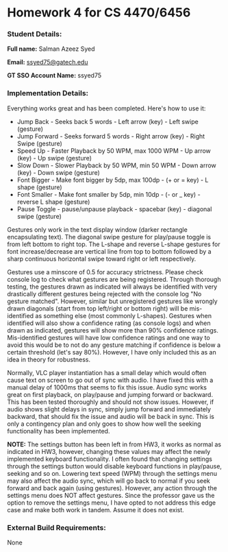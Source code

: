 # Homework 4 for CS 4470/6456

### Student Details:
**Full name:** Salman Azeez Syed <br>

**Email:** ssyed75@gatech.edu <br>

**GT SSO Account Name:** ssyed75 <br>


### Implementation Details:

Everything works great and has been completed. Here's how to use it:
- Jump Back - Seeks back 5 words - Left arrow (key) - Left swipe (gesture)
- Jump Forward - Seeks forward 5 words - Right arrow (key) - Right Swipe (gesture)
- Speed Up - Faster Playback by 50 WPM, max 1000 WPM - Up arrow (key) - Up swipe (gesture)
- Slow Down - Slower Playback by 50 WPM, min 50 WPM - Down arrow (key) - Down swipe (gesture)
- Font Bigger - Make font bigger by 5dp, max 100dp - (+ or = key) - L shape (gesture)
- Font Smaller - Make font smaller by 5dp, min 10dp - (- or _ key) - reverse L shape (gesture)
- Pause Toggle - pause/unpause playback - spacebar (key) - diagonal swipe (gesture)

Gestures only work in the text display window (darker rectangle encapsulating text). The diagonal swipe gesture for play/pause toggle is from left bottom to right top. The L-shape and reverse L-shape gestures for font increase/decrease are vertical line from top to bottom followed by a sharp continuous horizontal swipe toward right or left respectively.

Gestures use a minscore of 0.5 for accuracy strictness. Please check console log to check what gestures are being registered. Through thorough testing, the gestures drawn as indicated will always be identified with very drastically different gestures being rejected with the console log "No gesture matched". However, similar but unregistered gestures like wrongly drawn diagonals (start from top left/right or bottom right) will be mis-identified as something else (most commonly L-shapes). Gestures when identified will also show a confidence rating (as console logs) and when drawn as indicated, gestures will show more than 90% confidence ratings. Mis-identified gestures will have low confidence ratings and one way to avoid this would be to not do any gesture matching if confidence is below a certain threshold (let's say 80%). However, I have only included this as an idea in theory for robustness.

Normally, VLC player instantiation has a small delay which would often cause text on screen to go out of sync with audio. I have fixed this with a manual delay of 1000ms that seems to fix this issue. Audio sync works great on first playback, on play/pause and jumping forward or backward. This has been tested thoroughly and should not show issues. However, if audio shows slight delays in sync, simply jump forward and immediately backward, that should fix the issue and audio will be back in sync. This is only a contingency plan and only goes to show how well the seeking functionality has been implemented.

**NOTE:** The settings button has been left in from HW3, it works as normal as indicated in HW3, however, changing these values may affect the newly implemented keyboard functionality. I often found that changing settings through the settings button would disable keyboard functions in play/pause, seeking and so on. Lowering text speed (WPM) through the settings menu may also affect the audio sync, which will go back to normal if you seek forward and back again (using gestures). However, any action through the settings menu does NOT affect gestures. Since the professor gave us the option to remove the settings menu, I have opted to not address this edge case and make both work in tandem. Assume it does not exist.

### External Build Requirements:
None